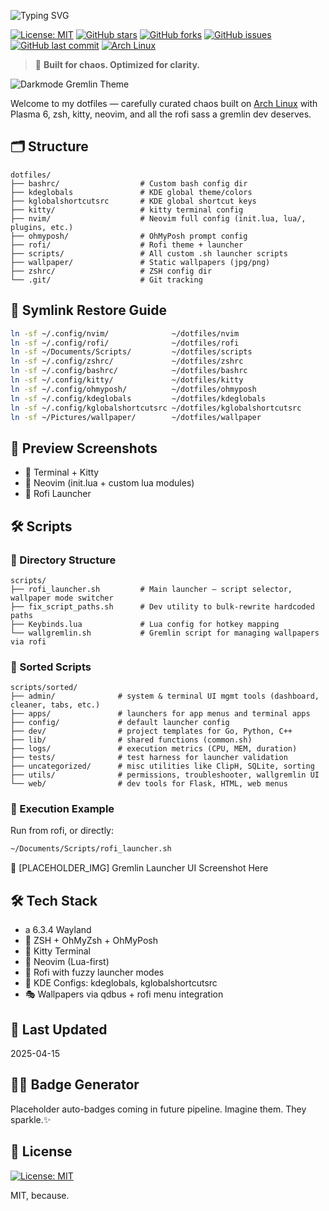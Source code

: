 ![Typing SVG](https://readme-typing-svg.demolab.com?lines=🌒+Klea's+Dotfiles;Darkmode+Gremlin+Dev+Theme)

[![License: MIT](https://img.shields.io/badge/License-MIT-yellow.svg)](https://opensource.org/licenses/MIT)
[![GitHub stars](https://img.shields.io/github/stars/klea/dotfiles?style=social)](https://github.com/klea/dotfiles/stargazers)
[![GitHub forks](https://img.shields.io/github/forks/klea/dotfiles?style=social)](https://github.com/klea/dotfiles/network)
[![GitHub issues](https://img.shields.io/github/issues/klea/dotfiles)](https://github.com/klea/dotfiles/issues)
[![GitHub last commit](https://img.shields.io/github/last-commit/klea/dotfiles)](https://github.com/klea/dotfiles/commits/main)
[![Arch Linux](https://img.shields.io/badge/Arch_Linux-1793D1?style=flat&logo=arch-linux&logoColor=white)](https://archlinux.org)

> 🧪 **Built for chaos. Optimized for clarity.**

![Darkmode Gremlin Theme](https://placehold.co/1200x300/0F0F0F/FFF?text=PLACEHOLDER+HEADER+IMAGE)

Welcome to my dotfiles — carefully curated chaos built on [Arch Linux](https://archlinux.org) with Plasma 6, zsh, kitty, neovim, and all the rofi sass a gremlin dev deserves.

## 🗂️ Structure

```
dotfiles/
├── bashrc/                  # Custom bash config dir
├── kdeglobals               # KDE global theme/colors
├── kglobalshortcutsrc       # KDE global shortcut keys
├── kitty/                   # kitty terminal config
├── nvim/                    # Neovim full config (init.lua, lua/, plugins, etc.)
├── ohmyposh/                # OhMyPosh prompt config
├── rofi/                    # Rofi theme + launcher
├── scripts/                 # All custom .sh launcher scripts
├── wallpaper/               # Static wallpapers (jpg/png)
├── zshrc/                   # ZSH config dir
└── .git/                    # Git tracking
```

## 🔗 Symlink Restore Guide

```bash
ln -sf ~/.config/nvim/              ~/dotfiles/nvim
ln -sf ~/.config/rofi/              ~/dotfiles/rofi
ln -sf ~/Documents/Scripts/         ~/dotfiles/scripts
ln -sf ~/.config/zshrc/             ~/dotfiles/zshrc
ln -sf ~/.config/bashrc/            ~/dotfiles/bashrc
ln -sf ~/.config/kitty/             ~/dotfiles/kitty
ln -sf ~/.config/ohmyposh/          ~/dotfiles/ohmyposh
ln -sf ~/.config/kdeglobals         ~/dotfiles/kdeglobals
ln -sf ~/.config/kglobalshortcutsrc ~/dotfiles/kglobalshortcutsrc
ln -sf ~/Pictures/wallpaper/        ~/dotfiles/wallpaper
```

## 🎨 Preview Screenshots

- 🔹 Terminal + Kitty
- 🔹 Neovim (init.lua + custom lua modules)
- 🔹 Rofi Launcher

## 🛠️ Scripts

### 📂 Directory Structure
```
scripts/
├── rofi_launcher.sh         # Main launcher — script selector, wallpaper mode switcher
├── fix_script_paths.sh      # Dev utility to bulk-rewrite hardcoded paths
├── Keybinds.lua             # Lua config for hotkey mapping
└── wallgremlin.sh           # Gremlin script for managing wallpapers via rofi
```

### 📂 Sorted Scripts
```
scripts/sorted/
├── admin/              # system & terminal UI mgmt tools (dashboard, cleaner, tabs, etc.)
├── apps/               # launchers for app menus and terminal apps
├── config/             # default launcher config
├── dev/                # project templates for Go, Python, C++
├── lib/                # shared functions (common.sh)
├── logs/               # execution metrics (CPU, MEM, duration)
├── tests/              # test harness for launcher validation
├── uncategorized/      # misc utilities like ClipH, SQLite, sorting
├── utils/              # permissions, troubleshooter, wallgremlin UI
└── web/                # dev tools for Flask, HTML, web menus
```

### 🔧 Execution Example
Run from rofi, or directly:
```bash
~/Documents/Scripts/rofi_launcher.sh
```

📸 [PLACEHOLDER_IMG] Gremlin Launcher UI Screenshot Here

## 🛠️ Tech Stack

- a 6.3.4 Wayland
- 🐚 ZSH + OhMyZsh + OhMyPosh
- 🧬 Kitty Terminal
- 🧠 Neovim (Lua-first)
- 🚀 Rofi with fuzzy launcher modes
- 🎨 KDE Configs: kdeglobals, kglobalshortcutsrc
- 🎭 Wallpapers via qdbus + rofi menu integration

## 📅 Last Updated
2025-04-15


## 🧙‍♀️ Badge Generator

Placeholder auto-badges coming in future pipeline. Imagine them. They sparkle.✨

## 💖 License

[![License: MIT](https://img.shields.io/badge/License-MIT-yellow.svg)](https://opensource.org/licenses/MIT)

MIT, because.


